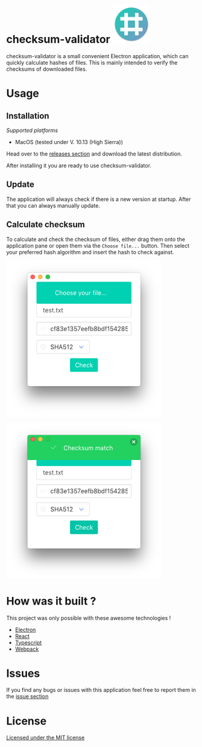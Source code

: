 #  checksum-validator  <img src="https://github.com/alexanderwe/checksum-validator/blob/master/build/icon.png" width="100" height="100">

checksum-validator is a small convenient Electron application, which can quickly calculate hashes of files. This is mainly intended to verify the checksums of downloaded files. 


# Usage

## Installation

_Supported platforms_

* MacOS (tested under V. 10.13 (High Sierra)) 

Head over to the [releases section](https://github.com/alexanderwe/checksum-validator/releases) and download the latest distribution. 

After installing it you are ready to use checksum-validator.

## Update
The application will always check if there is a new version at startup. After that you can always manually update.

## Calculate checksum

To calculate and check the checksum of files, either drag them onto the application pane or open them via the `Choose file...` button. Then select your preferred hash algorithm and insert the hash to check against. 

![img1](https://github.com/alexanderwe/checksum-validator/blob/master/.github/img/img1.png)

![img2](https://github.com/alexanderwe/checksum-validator/blob/master/.github/img/img2.png)

# How was it built ?

This project was only possible with these awesome technologies !

* [Electron](https://github.com/electron/electron)
* [React](https://github.com/facebook/react)
* [Typescript](https://github.com/Microsoft/TypeScript)
* [Webpack](https://github.com/webpack/webpack)

# Issues

If you find any bugs or issues with this application feel free to report them in the [issue section](https://github.com/alexanderwe/checksum-validator/issues)


# License

[Licensed under the MIT license](https://github.com/alexanderwe/checksum-validator/blob/master/LICENSE.md)
